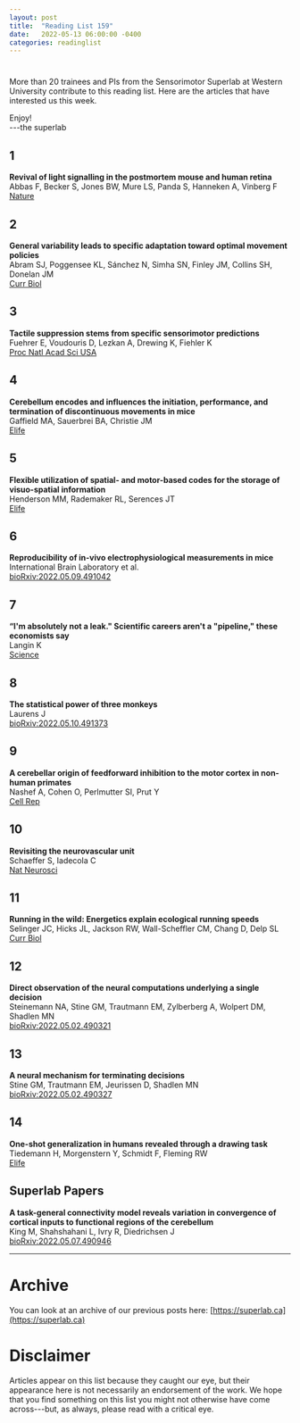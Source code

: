 ```yaml
---
layout: post
title:  "Reading List 159"
date:   2022-05-13 06:00:00 -0400
categories: readinglist
---
```


# 

More than 20 trainees and PIs from the Sensorimotor Superlab at Western University contribute to this reading list. Here are the articles that have interested us this week.

Enjoy!  
---the superlab

## 1
**Revival of light signalling in the postmortem mouse and human retina**  
Abbas F, Becker S, Jones BW, Mure LS, Panda S, Hanneken A, Vinberg F  
[Nature](https://www.nature.com/articles/s41586-022-04709-x)

## 2
**General variability leads to specific adaptation toward optimal movement policies**  
Abram SJ, Poggensee KL, Sánchez N, Simha SN, Finley JM, Collins SH, Donelan JM  
[Curr Biol](https://dx.doi.org/10.1016/j.cub.2022.04.015)

## 3
**Tactile suppression stems from specific sensorimotor predictions**  
Fuehrer E, Voudouris D, Lezkan A, Drewing K, Fiehler K  
[Proc Natl Acad Sci USA](https://dx.doi.org/10.1073/pnas.2118445119)

## 4
**Cerebellum encodes and influences the initiation, performance, and termination of discontinuous movements in mice**  
Gaffield MA, Sauerbrei BA, Christie JM  
[Elife](https://dx.doi.org/10.7554/eLife.71464)

## 5
**Flexible utilization of spatial- and motor-based codes for the storage of visuo-spatial information**  
Henderson MM, Rademaker RL, Serences JT  
[Elife](https://dx.doi.org/10.7554/eLife.75688)

## 6
**Reproducibility of in-vivo electrophysiological measurements in mice**  
International Brain Laboratory et al.  
[bioRxiv:2022.05.09.491042](https://www.biorxiv.org/content/10.1101/2022.05.09.491042v2)

## 7
**“I'm absolutely not a leak." Scientific careers aren't a "pipeline," these economists say**  
Langin K  
[Science](https://www.science.org/content/article/i-m-absolutely-not-leak-scientific-careers-aren-t-pipeline-these-economists-say)

## 8
**The statistical power of three monkeys**  
Laurens J  
[bioRxiv:2022.05.10.491373](https://www.biorxiv.org/content/10.1101/2022.05.10.491373v1)

## 9
**A cerebellar origin of feedforward inhibition to the motor cortex in non-human primates**  
Nashef A, Cohen O, Perlmutter SI, Prut Y  
[Cell Rep](https://dx.doi.org/10.1016/j.celrep.2022.110803)

## 10
**Revisiting the neurovascular unit**  
Schaeffer S, Iadecola C  
[Nat Neurosci](https://dx.doi.org/10.1038/s41593-021-00904-7)

## 11
**Running in the wild: Energetics explain ecological running speeds**  
Selinger JC, Hicks JL, Jackson RW, Wall-Scheffler CM, Chang D, Delp SL  
[Curr Biol](https://dx.doi.org/10.1016/j.cub.2022.03.076)

## 12
**Direct observation of the neural computations underlying a single decision**  
Steinemann NA, Stine GM, Trautmann EM, Zylberberg A, Wolpert DM, Shadlen MN  
[bioRxiv:2022.05.02.490321](https://www.biorxiv.org/content/10.1101/2022.05.02.490321v2)

## 13
**A neural mechanism for terminating decisions**  
Stine GM, Trautmann EM, Jeurissen D, Shadlen MN  
[bioRxiv:2022.05.02.490327](https://www.biorxiv.org/content/10.1101/2022.05.02.490327v2)

## 14
**One-shot generalization in humans revealed through a drawing task**  
Tiedemann H, Morgenstern Y, Schmidt F, Fleming RW  
[Elife](https://dx.doi.org/10.7554/eLife.75485)


## Superlab Papers

**A task-general connectivity model reveals variation in convergence of cortical inputs to functional regions of the cerebellum**  
King M, Shahshahani L, Ivry R, Diedrichsen J  
[bioRxiv:2022.05.07.490946](https://www.biorxiv.org/content/10.1101/2022.05.07.490946v1)



---
# Archive
You can look at an archive of our previous posts here: [https://superlab.ca](https://superlab.ca)


# Disclaimer
Articles appear on this list because they caught our eye, but their appearance here is not necessarily an endorsement of the work. We hope that you find something on this list you might not otherwise have come across---but, as always, please read with a critical eye.

